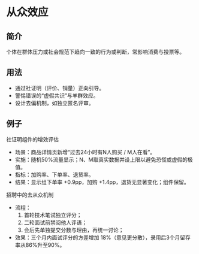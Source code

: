 # 从众效应

## 简介
个体在群体压力或社会规范下趋向一致的行为或判断，常影响消费与投票等。

## 用法
- 通过社证明（评价、销量）正向引导。
- 警惕错误的“虚假共识”与羊群效应。
- 设计去偏机制，如独立匿名评审。

## 例子
社证明组件的增效评估

- 场景：商品详情页新增“过去24小时有N人购买 / M人在看”。
- 实施：随机50%流量显示；N、M取真实数据并设上限以避免恐慌或虚假的极值。
- 指标：加购率、下单率、退货率。
- 结果：显示组下单率 +0.9pp，加购 +1.4pp，退货无显著变化；组件保留。

招聘中的去从众机制

- 流程：
  1) 首轮技术笔试独立评分；
  2) 二轮面试前禁阅他人评语；
  3) 会后先单独提交分数与理由，再统一讨论；
- 效果：三个月内面试评分的方差增加 18%（意见更分散），录用后3个月留存率从86%升至90%。
